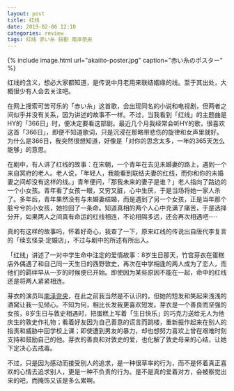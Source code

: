 ```yaml
---
layout: post
title: 红线
date: 2019-02-06 12:10
categories: review
tags: 红线 赤い糸 日剧 南泽奈央 
---
```


{% include image.html url="akaiito-poster.jpg" caption="赤い糸のポスター" %}

红线的含义，想必大家都知道，是传说中月老用来联结姻缘的线。至于其出处，大概很少有人会去关注吧。

在网上搜索可苦可乐的「赤い糸」这首歌，会出现同名的小说和电视剧，但两者之间似乎并没有关系，因为讲述的故事不一样。不过，当我看到「红线」的主题曲是HY的「366日」时，便决定要看这部剧。最近几个月我经常会听HY的歌，很喜欢这首「366日」，即便不知道歌词，只是沉浸在那略带悲伤的旋律和女声里就好。为什么是366日，我突然很想知道，好像是「对你的思念太多，一年的365天怎么能够」的意思。

在剧中，有人讲了红线的故事：在宋朝，一个青年在去见未婚妻的路上，遇到一个来自冥府的老人。老人说，「年轻人，我能看到联结夫妻的红线，而你和你的未婚妻之间却没有这样的线。」青年便问，「那我未来的妻子是谁？」老人指向了路边的一个小女孩。青年看了女孩一眼，又穷又脏，心中生厌，于是当场将她一家人杀了。多年后，青年果然没有与未婚妻结婚，而是遇到了另一个女孩，正是当年那个脏兮兮的小女孩，她捡回了一条命。知道真相的两个人心中充满了痛苦，于是选择分开，如果两人之间真有命运的红线相连，不论相隔多远，还会再次相遇吧·····

真的有这样的故事吗，怀着好奇心，我查了一下，原来红线的传说出自唐代李复言的「续玄怪录·定婚店」，不过与剧中的所述有所出入。

「红线」讲述了一对中学生命中注定的爱情故事：8岁生日那天，竹宫芽衣在蛋糕店外偶遇了和自己同一天生日的西野敦史，再次在中学相逢的两人成为了恋人，而他们的羁绊早从一岁的时候便已开始。即使因为某些原因不能在一起，命中的红线还是将两人紧紧相连。

芽衣的演员叫[南泽奈央](http://www.naosway.net/)，在此之前我当然是不认识的，但她的短发和笑起来浅浅的酒窝让我一见倾心。不知为何，相比长发我更喜欢短发。芽衣是一个善良而坚强的女孩，8岁生日与敦史相遇时，把蛋糕上写着「生日快乐」的巧克力送给无人为他庆生的敦史作礼物；看着好友因为自己善意的谎言而跳楼，重新振作起来在别人的指责和威胁中回学校上课；即使遭到男友的暴力，却也想努力喜欢上曾在艰难时刻支持和鼓励自己的他。芽衣的善良和对敦史的爱，也化解了敦史母亲的心结，让她下定决心去戒毒。

不过，只是因为感动而接受别人的追求，是一种很草率的行为，而不是怀着真正喜欢的心情去追求别人，更是一种不负责的行为。是不是真的爱着对方，会被察觉出来的吧，而掩饰又该是多么累啊。